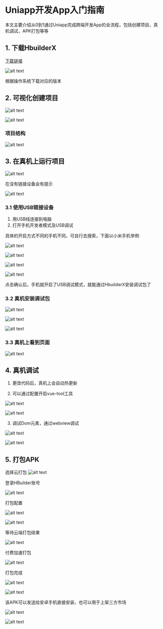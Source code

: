 # Uniapp开发App入门指南

本文主要介绍从0到1通过Uniapp完成跨端开发App的全流程，包括创建项目，真机调试，APK打包等等

## 1. 下载HbuilderX

[下载链接](https://www.dcloud.io/hbuilderx.html)

![alt text](image.png)

根据操作系统下载对应的版本

## 2. 可视化创建项目

![alt text](image-1.png)

![alt text](image-2.png)


### 项目结构

![alt text](image-3.png)


## 3. 在真机上运行项目

![alt text](image-4.png)

在没有链接设备会有提示

![alt text](image-5.png)


### 3.1 使用USB链接设备

1. 用USB线连接到电脑
2. 打开手机开发者模式及USB调试

具体的开启方式不同的手机不同，可自行去搜索，下面以小米手机举例

   ![alt text](1744707877973.png)

   ![alt text](image-6.png)

   ![alt text](1744708068587.png)

   ![alt text](72e75f6ecd2f6821c0392b4eb7c774f.jpg)

   点击确认后，手机就开启了USB调试模式，就能通过HbuilderX安装调试包了

   ### 3.2 真机安装调试包

   ![alt text](image-7.png)

   ![alt text](image-8.png)

   ![alt text](cbe6e90286f95f3878628d78f83f107.jpg)


   ### 3.3 真机上看到页面

   ![alt text](08e6023607ffaaf351407462700c020.jpg)

## 4. 真机调试

1. 更改代码后，真机上会自动热更新

2. 可以通过配置开启vue-tool工具

![alt text](image-9.png)

![alt text](image-10.png) 

3. 调试Dom元素，通过webview调试

![alt text](image-11.png)

![alt text](image-12.png)


## 5. 打包APK

选择云打包
![alt text](image-13.png)

登录HBuilder账号

![alt text](image-14.png)

打包配置

![alt text](image-15.png)

![alt text](image-16.png)

等待云端打包结果

![alt text](image-19.png)

付费加速打包

![alt text](image-20.png)

打包完成

![alt text](image-21.png)

![alt text](image-22.png)

该APK可以发送给安卓手机直接安装，也可以用于上架三方市场

![alt text](d0c26f938a80f95aac13f2cfeeb35e7.jpg)

![alt text](6d00dbc907dc4f134a293653f4d341b.jpg)